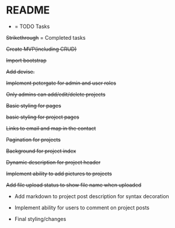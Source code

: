 # README

* = TODO Tasks

~~Strikethrough~~ = Completed tasks

~~Create MVP(including CRUD)~~

~~Import bootstrap~~

~~Add devise.~~

~~Implement petergate for admin and user roles~~

~~Only admins can add/edit/delete projects~~

~~Basic styling for pages~~

~~basic styling for project pages~~

~~Links to email and map in the contact~~

~~Pagination for projects~~

~~Background for project index~~

~~Dynamic description for project header~~

~~Implement ability to add pictures to projects~~

~~Add file upload status to show file name when uploaded~~

* Add markdown to project post description for syntax decoration

* Implement ability for users to comment on project posts

* Final styling/changes